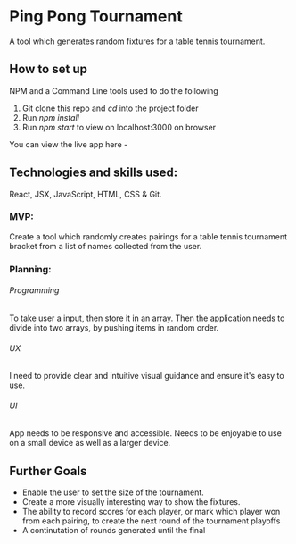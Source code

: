 # Ping Pong Tournament 

A tool which generates random fixtures for a table tennis tournament. 

## How to set up

NPM and a Command Line tools used to do the following

1. Git clone this repo and *cd* into the project folder
2. Run *npm install*
3. Run *npm start* to view on localhost:3000 on browser

You can view the live app here - 

## Technologies and skills used: 

React, JSX, JavaScript, HTML, CSS & Git. 

### MVP:

Create a tool which randomly creates pairings for a table tennis tournament bracket from a list of names collected from the 
user.

### Planning: 

###### Programming
To take user a input, then store it in an array. Then the application needs to divide into two arrays, by pushing items in random order. 

###### UX  
I need to provide clear and intuitive visual guidance and ensure it's easy to use. 

###### UI 
App needs to be responsive and accessible. Needs to be enjoyable to use on a small device as well as a larger device. 

## Further Goals  

- Enable the user to set the size of the tournament.
- Create a more visually interesting way to show the fixtures. 
- The ability to record scores for each player, or mark which player won from each pairing, to create the next round of the   tournament playoffs
- A continutation of rounds generated until the final
